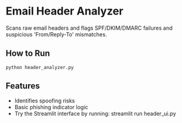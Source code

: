 
# Email Header Analyzer

Scans raw email headers and flags SPF/DKIM/DMARC failures and suspicious 'From/Reply-To' mismatches.

## How to Run
```
python header_analyzer.py
```

## Features
- Identifies spoofing risks
- Basic phishing indicator logic
- Try the Streamlit interface by running: streamlit run header_ui.py
